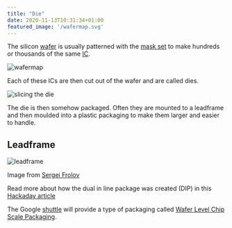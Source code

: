 ```yaml
---
title: "Die"
date: 2020-11-13T10:31:34+01:00
featured_image: '/wafermap.svg'
---
```


The silicon [wafer](/terminology/wafer) is usually patterned with the [mask set](/terminology/maskset) to make hundreds or thousands of the same [IC](/terminology/ic).

![wafermap](/wafermap.svg)

Each of these ICs are then cut out of the wafer and are called dies.

![slicing the die](/die-slicing.jpg)

The die is then somehow packaged. Often they are mounted to a leadframe and then moulded into a plastic packaging to make them larger and easier to handle.

## Leadframe 

![leadframe](/leadframe.jpg)

Image from [Sergei Frolov](https://commons.wikimedia.org/wiki/File:DIP_zagotovka.jpg)

Read more about how the dual in line package was created (DIP) in this [Hackaday article](https://hackaday.com/2018/11/08/the-dual-in-line-package-and-how-it-got-that-way/)

The Google [shuttle](/terminology/shuttle) will provide a type of packaging called [Wafer Level Chip Scale Packaging](/terminology/wlcsp).
